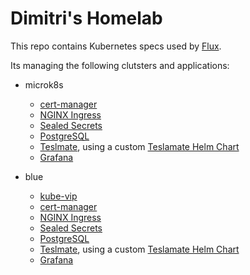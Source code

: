 # Dimitri's Homelab

This repo contains Kubernetes specs used by [Flux](https://fluxcd.io/flux/installation/).

Its managing the following clutsters and applications:

* microk8s
  * [cert-manager](https://cert-manager.io/)
  * [NGINX Ingress](https://github.com/kubernetes/ingress-nginx)
  * [Sealed Secrets](https://github.com/bitnami-labs/sealed-secrets)
  * [PostgreSQL](https://github.com/bitnami/charts/tree/main/bitnami/postgresql)
  * [Teslmate](https://docs.teslamate.org/docs/installation/docker), using a custom [Teslamate Helm Chart](https://github.com/dkoshkin/teslamate-helm-chart)
  * [Grafana](https://github.com/grafana/helm-charts)

* blue
  * [kube-vip](https://github.com/kube-vip/kube-vip)
  * [cert-manager](https://cert-manager.io/)
  * [NGINX Ingress](https://github.com/kubernetes/ingress-nginx)
  * [Sealed Secrets](https://github.com/bitnami-labs/sealed-secrets)
  * [PostgreSQL](https://github.com/bitnami/charts/tree/main/bitnami/postgresql)
  * [Teslmate](https://docs.teslamate.org/docs/installation/docker), using a custom [Teslamate Helm Chart](https://github.com/dkoshkin/teslamate-helm-chart)
  * [Grafana](https://github.com/grafana/helm-charts)
